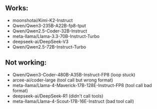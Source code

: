 ## Works:
- moonshotai/Kimi-K2-Instruct
- Qwen/Qwen3-235B-A22B-fp8-tput
- Qwen/Qwen2.5-Coder-32B-Instruct
- meta-llama/Llama-3.3-70B-Instruct-Turbo
- deepseek-ai/DeepSeek-V3
- Qwen/Qwen2.5-72B-Instruct-Turbo


## Not working:
- Qwen/Qwen3-Coder-480B-A35B-Instruct-FP8 (loop stuck)
- arcee-ai/coder-large (tool call but wrong format)
- meta-llama/Llama-4-Maverick-17B-128E-Instruct-FP8 (tool call bad format)
- deepseek-ai/DeepSeek-R1 (didn't call tools)
- meta-llama/Llama-4-Scout-17B-16E-Instruct (bad tool call)